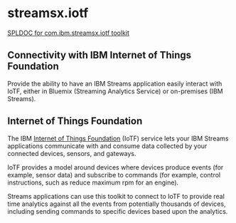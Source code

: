 # streamsx.iotf

[SPLDOC for com.ibm.streamsx.iotf toolkit](http://ibmstreams.github.io/streamsx.iotf/doc/spldoc/html/index.html)

## Connectivity with IBM Internet of Things Foundation

Provide the ability to have an IBM Streams application easily interact with IoTF, either in Bluemix (Streaming Analytics Service) or on-premises (IBM Streams).

## Internet of Things Foundation
The IBM [Internet of Things Foundation](https://internetofthings.ibmcloud.com/) (IoTF) service lets
your IBM Streams applications communicate with and consume data collected by your
connected devices, sensors, and gateways.

IoTF provides a model around devices where devices produce events (for example, sensor data)
and subscribe to commands (for example, control instructions, such as reduce maximum rpm for an engine).

Streams applications can use this toolkit to connect to IoTF to 
provide real time analytics against all the events from potentially
thousands of devices, including sending commands to specific devices based upon the analytics.
